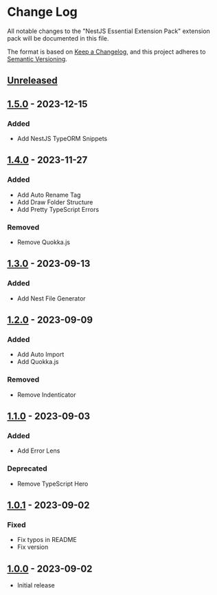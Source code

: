 # Change Log

All notable changes to the "NestJS Essential Extension Pack" extension pack will be documented in this file.

The format is based on [Keep a Changelog](https://keepachangelog.com/en/1.0.0/),
and this project adheres to [Semantic Versioning](https://semver.org/spec/v2.0.0.html).

## [Unreleased]

## [1.5.0] - 2023-12-15

### Added

- Add NestJS TypeORM Snippets

## [1.4.0] - 2023-11-27

### Added

- Add Auto Rename Tag
- Add Draw Folder Structure
- Add Pretty TypeScript Errors

### Removed

- Remove Quokka.js

## [1.3.0] - 2023-09-13

### Added

- Add Nest File Generator

## [1.2.0] - 2023-09-09

### Added

- Add Auto Import
- Add Quokka.js

### Removed

- Remove Indenticator

## [1.1.0] - 2023-09-03

### Added

- Add Error Lens

### Deprecated

- Remove TypeScript Hero

## [1.0.1] - 2023-09-02

### Fixed

- Fix typos in README
- Fix version

## [1.0.0] - 2023-09-02

- Initial release

[unreleased]: https://github.com/ManuelGil/vscode-nestjs-pack/compare/v1.5.0...HEAD
[1.5.0]: https://github.com/ManuelGil/vscode-nestjs-pack/compare/v1.4.0...v1.5.0
[1.4.0]: https://github.com/ManuelGil/vscode-nestjs-pack/compare/v1.3.0...v1.4.0
[1.3.0]: https://github.com/ManuelGil/vscode-nestjs-pack/compare/v1.2.0...v1.3.0
[1.2.0]: https://github.com/ManuelGil/vscode-nestjs-pack/compare/v1.1.0...v1.2.0
[1.1.0]: https://github.com/ManuelGil/vscode-nestjs-pack/compare/v1.0.1...v1.1.0
[1.0.1]: https://github.com/ManuelGil/vscode-nestjs-pack/compare/v1.0.0...v1.0.1
[1.0.0]: https://github.com/ManuelGil/vscode-nestjs-pack/releases/tag/v1.0.0
